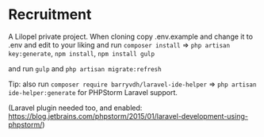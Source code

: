 # Recruitment

A Lilopel private project.
When cloning copy .env.example and change it to .env and edit to your liking
and run `composer install` => `php artisan key:generate`, `npm install`, `npm install gulp`

and run `gulp` and `php artisan migrate:refresh`

Tip: also run `composer require barryvdh/laravel-ide-helper` 
=> `php artisan ide-helper:generate` for PHPStorm Laravel support.

(Laravel plugin needed too, and enabled: https://blog.jetbrains.com/phpstorm/2015/01/laravel-development-using-phpstorm/)
